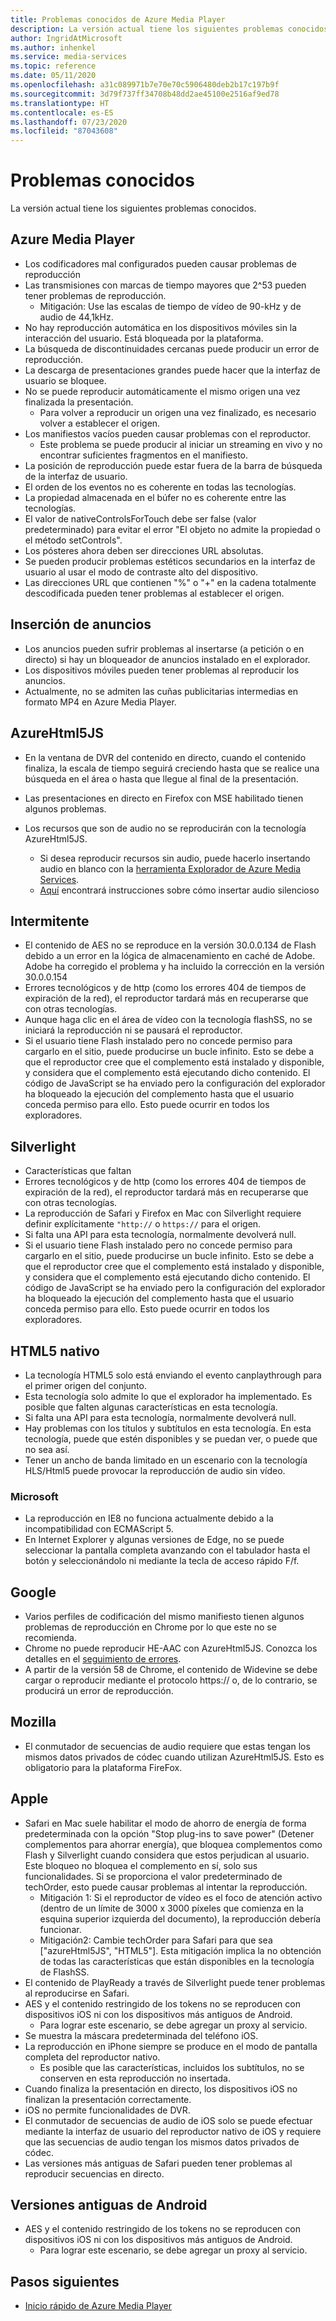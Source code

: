 ```yaml
---
title: Problemas conocidos de Azure Media Player
description: La versión actual tiene los siguientes problemas conocidos.
author: IngridAtMicrosoft
ms.author: inhenkel
ms.service: media-services
ms.topic: reference
ms.date: 05/11/2020
ms.openlocfilehash: a31c089971b7e70e70c5906480deb2b17c197b9f
ms.sourcegitcommit: 3d79f737ff34708b48dd2ae45100e2516af9ed78
ms.translationtype: HT
ms.contentlocale: es-ES
ms.lasthandoff: 07/23/2020
ms.locfileid: "87043608"
---
```

# <a name="known-issues"></a>Problemas conocidos #

La versión actual tiene los siguientes problemas conocidos.

## <a name="azure-media-player"></a>Azure Media Player ##

- Los codificadores mal configurados pueden causar problemas de reproducción
- Las transmisiones con marcas de tiempo mayores que 2^53 pueden tener problemas de reproducción.
  - Mitigación: Use las escalas de tiempo de vídeo de 90-kHz y de audio de 44,1kHz.
- No hay reproducción automática en los dispositivos móviles sin la interacción del usuario. Está bloqueada por la plataforma.
- La búsqueda de discontinuidades cercanas puede producir un error de reproducción.
- La descarga de presentaciones grandes puede hacer que la interfaz de usuario se bloquee.
- No se puede reproducir automáticamente el mismo origen una vez finalizada la presentación.
  - Para volver a reproducir un origen una vez finalizado, es necesario volver a establecer el origen.
- Los manifiestos vacíos pueden causar problemas con el reproductor.
  - Este problema se puede producir al iniciar un streaming en vivo y no encontrar suficientes fragmentos en el manifiesto.
- La posición de reproducción puede estar fuera de la barra de búsqueda de la interfaz de usuario.
- El orden de los eventos no es coherente en todas las tecnologías.
- La propiedad almacenada en el búfer no es coherente entre las tecnologías.
- El valor de nativeControlsForTouch debe ser false (valor predeterminado) para evitar el error "El objeto no admite la propiedad o el método setControls".
- Los pósteres ahora deben ser direcciones URL absolutas.
- Se pueden producir problemas estéticos secundarios en la interfaz de usuario al usar el modo de contraste alto del dispositivo.
- Las direcciones URL que contienen "%" o "+" en la cadena totalmente descodificada pueden tener problemas al establecer el origen.

## <a name="ad-insertion"></a>Inserción de anuncios ##

- Los anuncios pueden sufrir problemas al insertarse (a petición o en directo) si hay un bloqueador de anuncios instalado en el explorador.
- Los dispositivos móviles pueden tener problemas al reproducir los anuncios.
- Actualmente, no se admiten las cuñas publicitarias intermedias en formato MP4 en Azure Media Player.

## <a name="azurehtml5js"></a>AzureHtml5JS ##

- En la ventana de DVR del contenido en directo, cuando el contenido finaliza, la escala de tiempo seguirá creciendo hasta que se realice una búsqueda en el área o hasta que llegue al final de la presentación.
- Las presentaciones en directo en Firefox con MSE habilitado tienen algunos problemas.

- Los recursos que son de audio no se reproducirán con la tecnología AzureHtml5JS.
  - Si desea reproducir recursos sin audio, puede hacerlo insertando audio en blanco con la [herramienta Explorador de Azure Media Services](https://aka.ms/amse).
  - [Aquí](../previous/media-services-advanced-encoding-with-mes.md#silent_audio) encontrará instrucciones sobre cómo insertar audio silencioso

## <a name="flash"></a>Intermitente ##

- El contenido de AES no se reproduce en la versión 30.0.0.134 de Flash debido a un error en la lógica de almacenamiento en caché de Adobe. Adobe ha corregido el problema y ha incluido la corrección en la versión 30.0.0.154
- Errores tecnológicos y de http (como los errores 404 de tiempos de expiración de la red), el reproductor tardará más en recuperarse que con otras tecnologías.
- Aunque haga clic en el área de vídeo con la tecnología flashSS, no se iniciará la reproducción ni se pausará el reproductor.
- Si el usuario tiene Flash instalado pero no concede permiso para cargarlo en el sitio, puede producirse un bucle infinito. Esto se debe a que el reproductor cree que el complemento está instalado y disponible, y considera que el complemento está ejecutando dicho contenido. El código de JavaScript se ha enviado pero la configuración del explorador ha bloqueado la ejecución del complemento hasta que el usuario conceda permiso para ello. Esto puede ocurrir en todos los exploradores.  

## <a name="silverlight"></a>Silverlight ##

- Características que faltan
- Errores tecnológicos y de http (como los errores 404 de tiempos de expiración de la red), el reproductor tardará más en recuperarse que con otras tecnologías.
- La reproducción de Safari y Firefox en Mac con Silverlight requiere definir explícitamente `"http://` o `https://` para el origen.
- Si falta una API para esta tecnología, normalmente devolverá null.
- Si el usuario tiene Flash instalado pero no concede permiso para cargarlo en el sitio, puede producirse un bucle infinito. Esto se debe a que el reproductor cree que el complemento está instalado y disponible, y considera que el complemento está ejecutando dicho contenido. El código de JavaScript se ha enviado pero la configuración del explorador ha bloqueado la ejecución del complemento hasta que el usuario conceda permiso para ello. Esto puede ocurrir en todos los exploradores.  

## <a name="native-html5"></a>HTML5 nativo ##

- La tecnología HTML5 solo está enviando el evento canplaythrough para el primer origen del conjunto.
- Esta tecnología solo admite lo que el explorador ha implementado.  Es posible que falten algunas características en esta tecnología.  
- Si falta una API para esta tecnología, normalmente devolverá null.
- Hay problemas con los títulos y subtítulos en esta tecnología. En esta tecnología, puede que estén disponibles y se puedan ver, o puede que no sea así.
- Tener un ancho de banda limitado en un escenario con la tecnología HLS/Html5 puede provocar la reproducción de audio sin vídeo.

### <a name="microsoft"></a>Microsoft ###

- La reproducción en IE8 no funciona actualmente debido a la incompatibilidad con ECMAScript 5.
- En Internet Explorer y algunas versiones de Edge, no se puede seleccionar la pantalla completa avanzando con el tabulador hasta el botón y seleccionándolo ni mediante la tecla de acceso rápido F/f.

## <a name="google"></a>Google ##

- Varios perfiles de codificación del mismo manifiesto tienen algunos problemas de reproducción en Chrome por lo que este no se recomienda.
- Chrome no puede reproducir HE-AAC con AzureHtml5JS. Conozca los detalles en el [seguimiento de errores](https://bugs.chromium.org/p/chromium/issues/detail?id=534301).
- A partir de la versión 58 de Chrome, el contenido de Widevine se debe cargar o reproducir mediante el protocolo https:// o, de lo contrario, se producirá un error de reproducción.

## <a name="mozilla"></a>Mozilla ##

- El conmutador de secuencias de audio requiere que estas tengan los mismos datos privados de códec cuando utilizan AzureHtml5JS. Esto es obligatorio para la plataforma FireFox.

## <a name="apple"></a>Apple ##

- Safari en Mac suele habilitar el modo de ahorro de energía de forma predeterminada con la opción "Stop plug-ins to save power" (Detener complementos para ahorrar energía), que bloquea complementos como Flash y Silverlight cuando considera que estos perjudican al usuario. Este bloqueo no bloquea el complemento en sí, solo sus funcionalidades. Si se proporciona el valor predeterminado de techOrder, esto puede causar problemas al intentar la reproducción.
  - Mitigación 1: Si el reproductor de vídeo es el foco de atención activo (dentro de un límite de 3000 x 3000 píxeles que comienza en la esquina superior izquierda del documento), la reproducción debería funcionar.
  - Mitigación2: Cambie techOrder para Safari para que sea ["azureHtml5JS", "HTML5"]. Esta mitigación implica la no obtención de todas las características que están disponibles en la tecnología de FlashSS.
- El contenido de PlayReady a través de Silverlight puede tener problemas al reproducirse en Safari.
- AES y el contenido restringido de los tokens no se reproducen con dispositivos iOS ni con los dispositivos más antiguos de Android.
  - Para lograr este escenario, se debe agregar un proxy al servicio.
- Se muestra la máscara predeterminada del teléfono iOS.
- La reproducción en iPhone siempre se produce en el modo de pantalla completa del reproductor nativo.
  - Es posible que las características, incluidos los subtítulos, no se conserven en esta reproducción no insertada.
- Cuando finaliza la presentación en directo, los dispositivos iOS no finalizan la presentación correctamente.
- iOS no permite funcionalidades de DVR.
- El conmutador de secuencias de audio de iOS solo se puede efectuar mediante la interfaz de usuario del reproductor nativo de iOS y requiere que las secuencias de audio tengan los mismos datos privados de códec.
- Las versiones más antiguas de Safari pueden tener problemas al reproducir secuencias en directo.

## <a name="older-android"></a>Versiones antiguas de Android ##

- AES y el contenido restringido de los tokens no se reproducen con dispositivos iOS ni con los dispositivos más antiguos de Android.
  - Para lograr este escenario, se debe agregar un proxy al servicio.

## <a name="next-steps"></a>Pasos siguientes ##

- [Inicio rápido de Azure Media Player](azure-media-player-quickstart.md)
